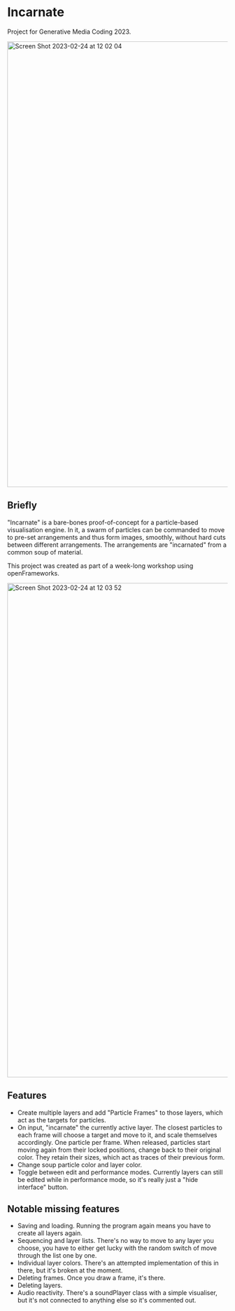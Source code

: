 # Incarnate
Project for Generative Media Coding 2023.

<img width="1017" alt="Screen Shot 2023-02-24 at 12 02 04" src="https://user-images.githubusercontent.com/31853349/221150263-5c1c8b2e-74c6-422f-994f-40b726f2aafb.png">

## Briefly

"Incarnate" is a bare-bones proof-of-concept for a particle-based visualisation engine. In it, a swarm of particles can be commanded to move to pre-set arrangements and thus form images, smoothly, without hard cuts between different arrangements. The arrangements are "incarnated" from a common soup of material.

This project was created as part of a week-long workshop using openFrameworks.


<img width="1128" alt="Screen Shot 2023-02-24 at 12 03 52" src="https://user-images.githubusercontent.com/31853349/221150698-dc687444-b18c-4a37-8279-38ef821d87dd.png">

## Features

* Create multiple layers and add "Particle Frames" to those layers, which act as the targets for particles. 
* On input, "incarnate" the currently active layer. The closest particles to each frame will choose a target and move to it, and scale themselves accordingly. One particle per frame. When released, particles start moving again from their locked positions, change back to their original color. They retain their sizes, which act as traces of their previous form. 
* Change soup particle color and layer color.
* Toggle between edit and performance modes. Currently layers can still be edited while in performance mode, so it's really just a "hide interface" button. 

## Notable missing features
* Saving and loading. Running the program again means you have to create all layers again. 
* Sequencing and layer lists. There's no way to move to any layer you choose, you have to either get lucky with the random switch of move through the list one by one.
* Individual layer colors. There's an attempted implementation of this in there, but it's broken at the moment. 
* Deleting frames. Once you draw a frame, it's there.
* Deleting layers.
* Audio reactivity. There's a soundPlayer class with a simple visualiser, but it's not connected to anything else so it's commented out.



